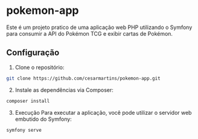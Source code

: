 # pokemon-app

Este é um projeto pratico de uma aplicação web PHP utilizando o 
Symfony para consumir a API do Pokémon TCG e exibir cartas de Pokémon.

## Configuração

1. Clone o repositório:

```bash
git clone https://github.com/cesarmartins/pokemon-app.git 
```

2. Instale as dependências via Composer:

```bash
composer install
```

3. Execução
Para executar a aplicação, você pode utilizar o servidor web embutido do Symfony:

```bash
symfony serve
```